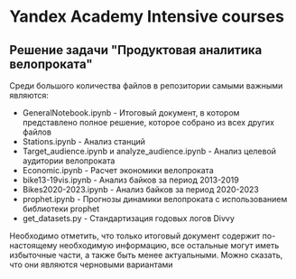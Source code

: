 # Yandex Academy Intensive courses

## Решение задачи "Продуктовая аналитика велопроката"

Среди большого количества файлов в репозитории самыми важными являются:
* GeneralNotebook.ipynb - Итоговый документ, в котором представлено полное решение, которое собрано из всех других файлов
* Stations.ipynb - Анализ станций
* Target_audience.ipynb и analyze_audience.ipynb - Анализ целевой аудитории велопроката
* Economic.ipynb - Расчет экономики велопроката
* bike13-19vis.ipynb - Анализ байков за период 2013-2019
* Bikes2020-2023.ipynb - Анализ байков за период 2020-2023
* prophet.ipynb - Прогнозы динамики велопроката с использованием библиотеки prophet
* get_datasets.py - Стандартизация годовых логов Divvy

Необходимо отметить, что только итоговый документ содержит по-настоящему необходимую информацию, все остальные могут иметь избыточные части, а также быть менее актуальными.
Можно сказать, что они являются черновыми вариантами
